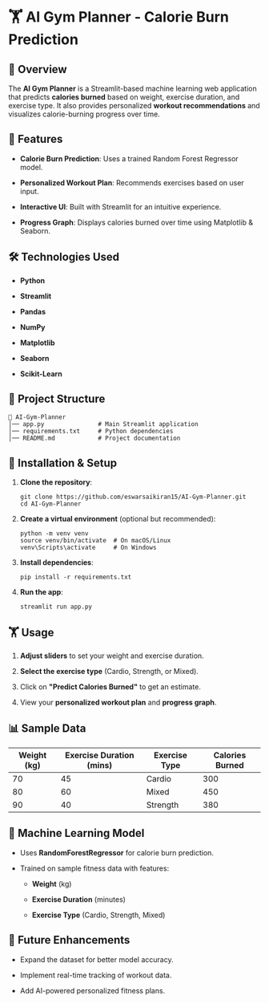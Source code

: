 # 🏋️ AI Gym Planner - Calorie Burn Prediction

## 📌 Overview

The **AI Gym Planner** is a Streamlit-based machine learning web application that predicts **calories burned** based on weight, exercise duration, and exercise type. It also provides personalized **workout recommendations** and visualizes calorie-burning progress over time.

## 🚀 Features

- **Calorie Burn Prediction**: Uses a trained Random Forest Regressor model.
    
- **Personalized Workout Plan**: Recommends exercises based on user input.
    
- **Interactive UI**: Built with Streamlit for an intuitive experience.
    
- **Progress Graph**: Displays calories burned over time using Matplotlib & Seaborn.
    

## 🛠️ Technologies Used

- **Python**
    
- **Streamlit**
    
- **Pandas**
    
- **NumPy**
    
- **Matplotlib**
    
- **Seaborn**
    
- **Scikit-Learn**
    

## 📂 Project Structure

```
📁 AI-Gym-Planner
│── app.py               # Main Streamlit application
│── requirements.txt     # Python dependencies
│── README.md            # Project documentation
```

## 🔧 Installation & Setup

1. **Clone the repository**:
    
    ```
    git clone https://github.com/eswarsaikiran15/AI-Gym-Planner.git
    cd AI-Gym-Planner
    ```
    
2. **Create a virtual environment** (optional but recommended):
    
    ```
    python -m venv venv
    source venv/bin/activate  # On macOS/Linux
    venv\Scripts\activate     # On Windows
    ```
    
3. **Install dependencies**:
    
    ```
    pip install -r requirements.txt
    ```
    
4. **Run the app**:
    
    ```
    streamlit run app.py
    ```
    

## 🏋️ Usage

1. **Adjust sliders** to set your weight and exercise duration.
    
2. **Select the exercise type** (Cardio, Strength, or Mixed).
    
3. Click on **"Predict Calories Burned"** to get an estimate.
    
4. View your **personalized workout plan** and **progress graph**.
    

## 📊 Sample Data

|Weight (kg)|Exercise Duration (mins)|Exercise Type|Calories Burned|
|---|---|---|---|
|70|45|Cardio|300|
|80|60|Mixed|450|
|90|40|Strength|380|

## 🤖 Machine Learning Model

- Uses **RandomForestRegressor** for calorie burn prediction.
    
- Trained on sample fitness data with features:
    
    - **Weight** (kg)
        
    - **Exercise Duration** (minutes)
        
    - **Exercise Type** (Cardio, Strength, Mixed)
        

## 🎯 Future Enhancements

- Expand the dataset for better model accuracy.
    
- Implement real-time tracking of workout data.
    
- Add AI-powered personalized fitness plans.
